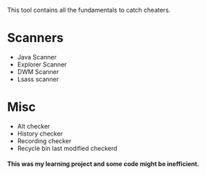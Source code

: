 This tool contains all the fundamentals to catch cheaters.

# Scanners
* Java Scanner 
* Explorer Scanner
* DWM Scanner
* Lsass scanner

# Misc
* Alt checker
* History checker
* Recording checker
* Recycle bin last modified checkerd


#### This was my learning project and some code might be inefficient. 


